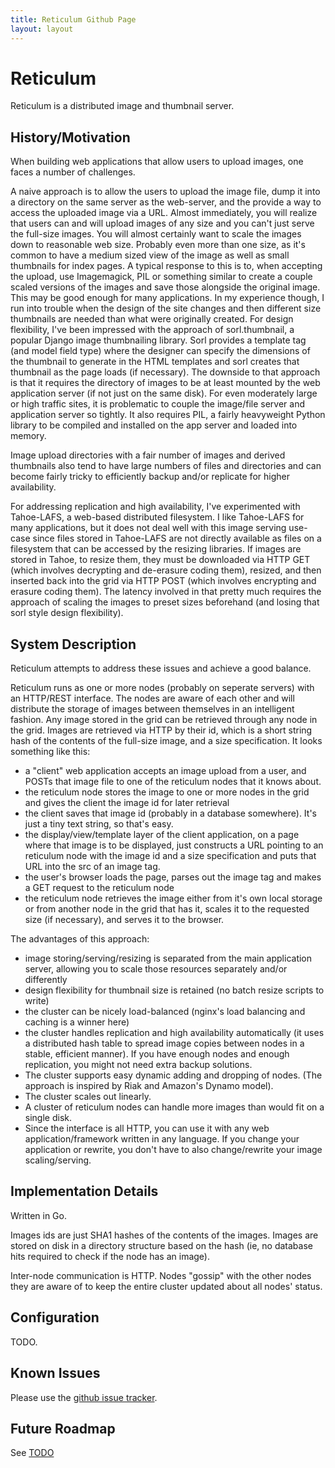 ```yaml
---
title: Reticulum Github Page
layout: layout
---
```


Reticulum
=========

Reticulum is a distributed image and thumbnail server.

History/Motivation
------------------

When building web applications that allow users to upload images, one
faces a number of challenges. 

A naive approach is to allow the users to upload the image file, dump
it into a directory on the same server as the web-server, and the
provide a way to access the uploaded image via a URL. Almost
immediately, you will realize that users can and will upload images of
any size and you can't just serve the full-size images. You will
almost certainly want to scale the images down to reasonable web
size. Probably even more than one size, as it's common to have a
medium sized view of the image as well as small thumbnails for index
pages. A typical response to this is to, when accepting the upload,
use Imagemagick, PIL or something similar to create a couple scaled
versions of the images and save those alongside the original
image. This may be good enough for many applications. In my experience
though, I run into trouble when the design of the site changes and
then different size thumbnails are needed than what were originally
created. For design flexibility, I've been impressed with the approach
of sorl.thumbnail, a popular Django image thumbnailing library. Sorl
provides a template tag (and model field type) where the designer can
specify the dimensions of the thumbnail to generate in the HTML
templates and sorl creates that thumbnail as the page loads (if
necessary). The downside to that approach is that it requires the
directory of images to be at least mounted by the web application
server (if not just on the same disk). For even moderately large or
high traffic sites, it is problematic to couple the image/file server
and application server so tightly. It also requires PIL, a fairly
heavyweight Python library to be compiled and installed on the app
server and loaded into memory.

Image upload directories with a fair number of images and derived
thumbnails also tend to have large numbers of files and directories
and can become fairly tricky to efficiently backup and/or replicate
for higher availability. 

For addressing replication and high availability, I've experimented
with Tahoe-LAFS, a web-based distributed filesystem. I like Tahoe-LAFS
for many applications, but it does not deal well with this image
serving use-case since files stored in Tahoe-LAFS are not directly
available as files on a filesystem that can be accessed by the
resizing libraries. If images are stored in Tahoe, to resize them,
they must be downloaded via HTTP GET (which involves decrypting and
de-erasure coding them), resized, and then inserted back into the grid
via HTTP POST (which involves encrypting and erasure coding them). The
latency involved in that pretty much requires the approach of scaling
the images to preset sizes beforehand (and losing that sorl style
design flexibility). 

System Description
------------------

Reticulum attempts to address these issues and achieve a good balance. 

Reticulum runs as one or more nodes (probably on seperate servers) with
an HTTP/REST interface. The nodes are aware of each other and will
distribute the storage of images between themselves in an intelligent
fashion. Any image stored in the grid can be retrieved through any
node in the grid. Images are retrieved via HTTP by their id, which is
a short string hash of the contents of the full-size image, and a size
specification. It looks something like this:

* a "client" web application accepts an image upload from a user, and
  POSTs that image file to one of the reticulum nodes that it knows
  about.
* the reticulum node stores the image to one or more nodes in the grid
  and gives the client the image id for later retrieval
* the client saves that image id (probably in a database
  somewhere). It's just a tiny text string, so that's easy.
* the display/view/template layer of the client application, on a page
  where that image is to be displayed, just constructs a URL pointing
  to an reticulum node with the image id and a size specification and
  puts that URL into the src of an image tag.
* the user's browser loads the page, parses out the image tag and
  makes a GET request to the reticulum node
* the reticulum node retrieves the image either from it's own local
  storage or from another node in the grid that has it, scales it to
  the requested size (if necessary), and serves it to the browser.

The advantages of this approach:

* image storing/serving/resizing is separated from the main
  application server, allowing you to scale those resources separately
  and/or differently
* design flexibility for thumbnail size is retained (no batch resize
  scripts to write)
* the cluster can be nicely load-balanced (nginx's load balancing and
  caching is a winner here)
* the cluster handles replication and high availability automatically
  (it uses a distributed hash table to spread image copies between
  nodes in a stable, efficient manner). If you have enough nodes and
  enough replication, you might not need extra backup solutions.
* The cluster supports easy dynamic adding and dropping of nodes. (The
  approach is inspired by Riak and Amazon's Dynamo model).
* The cluster scales out linearly.
* A cluster of reticulum nodes can handle more images than would fit on
  a single disk.
* Since the interface is all HTTP, you can use it with any web
  application/framework written in any language. If you change your
  application or rewrite, you don't have to also change/rewrite your
  image scaling/serving.

Implementation Details
----------------------

Written in Go.

Images ids are just SHA1 hashes of the contents of the images. Images
are stored on disk in a directory structure based on the hash (ie, no
database hits required to check if the node has an image). 

Inter-node communication is HTTP. Nodes "gossip" with the other nodes
they are aware of to keep the entire cluster updated about all nodes'
status. 

Configuration
-------------

TODO. 

Known Issues
------------

Please use the [github issue tracker](https://github.com/thraxil/reticulum/issues).

Future Roadmap
--------------

See [TODO](TODO)

